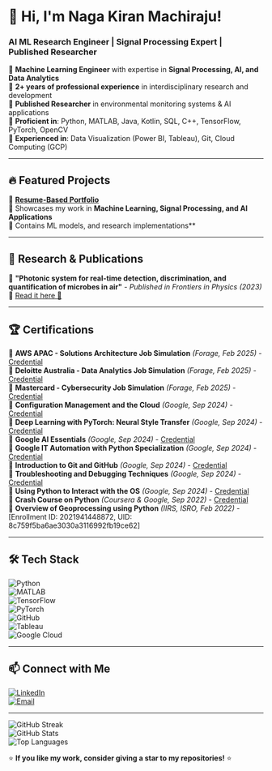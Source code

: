 # 👋 Hi, I'm Naga Kiran Machiraju!  
### AI ML Research Engineer | Signal Processing Expert | Published Researcher  

🔹 **Machine Learning Engineer** with expertise in **Signal Processing, AI, and Data Analytics**  
🔹 **2+ years of professional experience** in interdisciplinary research and development  
🔹 **Published Researcher** in environmental monitoring systems & AI applications  
🔹 **Proficient in**: Python, MATLAB, Java, Kotlin, SQL, C++, TensorFlow, PyTorch, OpenCV  
🔹 **Experienced in**: Data Visualization (Power BI, Tableau), Git, Cloud Computing (GCP)  

---

## 🔥 Featured Projects  
🚀 **[Resume-Based Portfolio](https://github.com/NagaKiran-Machiraju/Resume-Based-Portfolio)**  
📌 Showcases my work in **Machine Learning, Signal Processing, and AI Applications**  
📌 Contains  ML models, and research implementations**  

---

## 📜 Research & Publications  
📌 **"Photonic system for real-time detection, discrimination, and quantification of microbes in air"** - *Published in Frontiers in Physics (2023)*  
📌 [Read it here 📄](https://doi.org/10.3389/fphy.2023.1118885)  

---

## 🏆 Certifications  
📌 **AWS APAC - Solutions Architecture Job Simulation** *(Forage, Feb 2025)* - [Credential](https://www.theforage.com/credentials/bsCCxYyZjDJLfZjcc)  
📌 **Deloitte Australia - Data Analytics Job Simulation** *(Forage, Feb 2025)* - [Credential](https://www.theforage.com/credentials/pnBPimfdxEJzNfAd4)  
📌 **Mastercard - Cybersecurity Job Simulation** *(Forage, Feb 2025)* - [Credential](https://www.theforage.com/credentials/NDXFYXo3pCy8miBMG)  
📌 **Configuration Management and the Cloud** *(Google, Sep 2024)* - [Credential](https://www.coursera.org/verify/EOD1IQD3Y7AT)  
📌 **Deep Learning with PyTorch: Neural Style Transfer** *(Google, Sep 2024)* - [Credential](https://www.coursera.org/verify/DIV6R0FVGBNB)  
📌 **Google AI Essentials** *(Google, Sep 2024)* - [Credential](https://www.coursera.org/verify/Y5QYAG5BG84R)  
📌 **Google IT Automation with Python Specialization** *(Google, Sep 2024)* - [Credential](https://www.coursera.org/verify/GVSNCW56C7CQ)  
📌 **Introduction to Git and GitHub** *(Google, Sep 2024)* - [Credential](https://www.coursera.org/verify/DHMCKOX57X2L)  
📌 **Troubleshooting and Debugging Techniques** *(Google, Sep 2024)* - [Credential](https://www.coursera.org/verify/953Q75XMTESR)  
📌 **Using Python to Interact with the OS** *(Google, Sep 2024)* - [Credential](https://www.coursera.org/verify/ZCUZ2K9J76OL)  
📌 **Crash Course on Python** *(Coursera & Google, Sep 2022)* - [Credential](https://www.coursera.org/verify/8JATVRX5V7VD)  
📌 **Overview of Geoprocessing using Python** *(IIRS, ISRO, Feb 2022)* - [Enrollment ID: 2021941448872, UID: 8c759f5ba6ae3030a3116992fb19ce62]  

---

## 🛠 Tech Stack  
![Python](https://img.shields.io/badge/Python-FFD43B?style=for-the-badge&logo=python&logoColor=blue)  
![MATLAB](https://img.shields.io/badge/MATLAB-0076A8?style=for-the-badge&logo=mathworks&logoColor=white)  
![TensorFlow](https://img.shields.io/badge/TensorFlow-FF6F00?style=for-the-badge&logo=tensorflow&logoColor=white)  
![PyTorch](https://img.shields.io/badge/PyTorch-EE4C2C?style=for-the-badge&logo=pytorch&logoColor=white)  
![GitHub](https://img.shields.io/badge/GitHub-181717?style=for-the-badge&logo=github&logoColor=white)  
![Tableau](https://img.shields.io/badge/Tableau-E97627?style=for-the-badge&logo=tableau&logoColor=white)  
![Google Cloud](https://img.shields.io/badge/GoogleCloud-4285F4?style=for-the-badge&logo=googlecloud&logoColor=white)  

---

## 📫 Connect with Me  
[![LinkedIn](https://img.shields.io/badge/LinkedIn-0077B5?style=for-the-badge&logo=linkedin&logoColor=white)](https://linkedin.com/in/naga-kiran-machiraju-b37364115)  
[![Email](https://img.shields.io/badge/Gmail-D14836?style=for-the-badge&logo=gmail&logoColor=white)](mailto:nagakiranm2021@gmail.com)  

---

![GitHub Streak](https://github-readme-streak-stats.herokuapp.com/?user=NagaKiran-Machiraju&theme=radical)  
![GitHub Stats](https://github-profile-summary-cards.vercel.app/api/cards/stats?username=NagaKiran-Machiraju&theme=radical)  
![Top Languages](https://github-profile-summary-cards.vercel.app/api/cards/repos-per-language?username=NagaKiran-Machiraju&theme=radical)  


⭐ **If you like my work, consider giving a star to my repositories!** ⭐  
